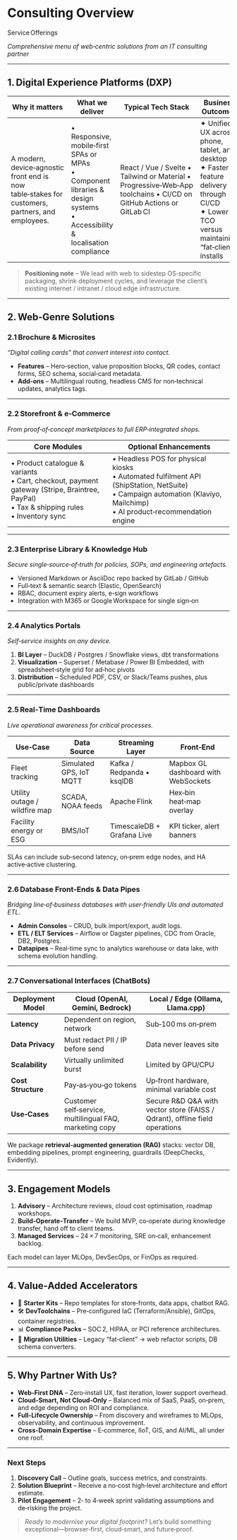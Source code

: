 # Consulting Overview

Service Offerings

*Comprehensive menu of web‑centric solutions from an IT consulting partner*

---

## 1. Digital Experience Platforms (DXP)

| Why it matters                                                                                  | What we deliver                                                                                                                    | Typical Tech Stack                                                                                                  | Business Outcomes                                                                                                                                     |
| ----------------------------------------------------------------------------------------------- | ---------------------------------------------------------------------------------------------------------------------------------- | ------------------------------------------------------------------------------------------------------------------- | ----------------------------------------------------------------------------------------------------------------------------------------------------- |
| A modern, device‑agnostic front end is now table‑stakes for customers, partners, and employees. | • Responsive, mobile‑first SPAs or MPAs  <br>• Component libraries & design systems  <br>• Accessibility & localisation compliance | React / Vue / Svelte • Tailwind or Material • Progressive‑Web‑App toolchains • CI/CD on GitHub Actions or GitLab CI | ✦ Unified UX across phone, tablet, and desktop  <br>✦ Faster feature delivery through CI/CD  <br>✦ Lower TCO versus maintaining “fat‑client” installs |

> **Positioning note** – We lead with web to sidestep OS‑specific packaging, shrink deployment cycles, and leverage the client’s existing internet / intranet / cloud edge infrastructure.

---

## 2. Web‑Genre Solutions

### 2.1 Brochure & Microsites

*“Digital calling cards” that convert interest into contact.*

* **Features** – Hero‑section, value proposition blocks, QR codes, contact forms, SEO schema, social‑card metadata.
* **Add‑ons** – Multilingual routing, headless CMS for non‑technical updates, analytics tags.

---

### 2.2 Storefront & e‑Commerce

*From proof‑of‑concept marketplaces to full ERP‑integrated shops.*

| Core Modules                                                                                                                                        | Optional Enhancements                                                                                                                                                              |
| --------------------------------------------------------------------------------------------------------------------------------------------------- | ---------------------------------------------------------------------------------------------------------------------------------------------------------------------------------- |
| • Product catalogue & variants  <br>• Cart, checkout, payment gateway (Stripe, Braintree, PayPal)  <br>• Tax & shipping rules  <br>• Inventory sync | • Headless POS for physical kiosks  <br>• Automated fulfilment API (ShipStation, NetSuite)  <br>• Campaign automation (Klaviyo, Mailchimp)  <br>• AI product‑recommendation engine |

---

### 2.3 Enterprise Library & Knowledge Hub

*Secure single‑source‑of‑truth for policies, SOPs, and engineering artefacts.*

* Versioned Markdown or AsciiDoc repo backed by GitLab / GitHub
* Full‑text & semantic search (Elastic, OpenSearch)
* RBAC, document expiry alerts, e‑sign workflows
* Integration with M365 or Google Workspace for single sign‑on

---

### 2.4 Analytics Portals

*Self‑service insights on any device.*

1. **BI Layer** – DuckDB / Postgres / Snowflake views, dbt transformations
2. **Visualization** – Superset / Metabase / Power BI Embedded, with spreadsheet‑style grid for ad‑hoc pivots
3. **Distribution** – Scheduled PDF, CSV, or Slack/Teams pushes, plus public/private dashboards

---

### 2.5 Real‑Time Dashboards

*Live operational awareness for critical processes.*

| Use‑Case                      | Data Source             | Streaming Layer            | Front‑End                           |
| ----------------------------- | ----------------------- | -------------------------- | ----------------------------------- |
| Fleet tracking                | Simulated GPS, IoT MQTT | Kafka / Redpanda • ksqlDB  | Mapbox GL dashboard with WebSockets |
| Utility outage / wildfire map | SCADA, NOAA feeds       | Apache Flink               | Hex‑bin heat‑map overlay            |
| Facility energy or ESG        | BMS/IoT                 | TimescaleDB + Grafana Live | KPI ticker, alert banners           |

SLAs can include sub‑second latency, on‑prem edge nodes, and HA active‑active clustering.

---

### 2.6 Database Front‑Ends & Data Pipes

*Bridging line‑of‑business databases with user‑friendly UIs and automated ETL.*

* **Admin Consoles** – CRUD, bulk import/export, audit logs.
* **ETL / ELT Services** – Airflow or Dagster pipelines, CDC from Oracle, DB2, Postgres.
* **Datapipes** – Real‑time sync to analytics warehouse or data lake, with schema evolution handling.

---

### 2.7 Conversational Interfaces (ChatBots)

| Deployment Model   | Cloud (OpenAI, Gemini, Bedrock)                         | Local / Edge (Ollama, Llama.cpp)                                              |
| ------------------ | ------------------------------------------------------- | ----------------------------------------------------------------------------- |
| **Latency**        | Dependent on region, network                            | Sub‑100 ms on‑prem                                                            |
| **Data Privacy**   | Must redact PII / IP before send                        | Data never leaves site                                                        |
| **Scalability**    | Virtually unlimited burst                               | Limited by GPU/CPU                                                            |
| **Cost Structure** | Pay‑as‑you‑go tokens                                    | Up‑front hardware, minimal variable cost                                      |
| **Use‑Cases**      | Customer self‑service, multilingual FAQ, marketing copy | Secure R\&D Q\&A with vector store (FAISS / Qdrant), offline field operations |

We package **retrieval‑augmented generation (RAG)** stacks: vector DB, embedding pipelines, prompt engineering, guardrails (DeepChecks, Evidently).

---

## 3. Engagement Models

1. **Advisory** – Architecture reviews, cloud cost optimisation, roadmap workshops.
2. **Build‑Operate‑Transfer** – We build MVP, co‑operate during knowledge transfer, hand off to client teams.
3. **Managed Services** – 24 × 7 monitoring, SRE on‑call, enhancement backlog.

Each model can layer MLOps, DevSecOps, or FinOps as required.

---

## 4. Value‑Added Accelerators

* 🧩 **Starter Kits** – Repo templates for store‑fronts, data apps, chatbot RAG.
* 🛠 **DevToolchains** – Pre‑configured IaC (Terraform/Ansible), GitOps, container registries.
* 📊 **Compliance Packs** – SOC 2, HIPAA, or PCI reference architectures.
* 🔄 **Migration Utilities** – Legacy “fat‑client” → web refactor scripts, DB schema converters.

---

## 5. Why Partner With Us?

* **Web‑First DNA** – Zero‑install UX, fast iteration, lower support overhead.
* **Cloud‑Smart, Not Cloud‑Only** – Balanced mix of SaaS, PaaS, on‑prem, and edge depending on ROI and compliance.
* **Full‑Lifecycle Ownership** – From discovery and wireframes to MLOps, observability, and continuous improvement.
* **Cross‑Domain Expertise** – E‑commerce, IIoT, GIS, and AI/ML, all under one roof.

---

### Next Steps

1. **Discovery Call** – Outline goals, success metrics, and constraints.
2. **Solution Blueprint** – Receive a no‑cost high‑level architecture and effort estimate.
3. **Pilot Engagement** – 2‑ to 4‑week sprint validating assumptions and de‑risking the project.

> *Ready to modernise your digital footprint?* Let’s build something exceptional—browser‑first, cloud‑smart, and future‑proof.
